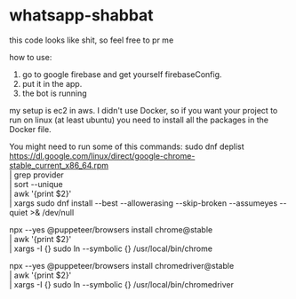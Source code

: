 ﻿# whatsapp-shabbat

this code looks like shit, so feel free to pr me

how to use:

1. go to google firebase and get yourself firebaseConfig.
2. put it in the app.
3. the bot is running

my setup is ec2 in aws.
I didn't use Docker, so if you want your project to run on linux (at least ubuntu) you need to install all the packages in the Docker file.

You might need to run some of this commands:
sudo dnf deplist https://dl.google.com/linux/direct/google-chrome-stable_current_x86_64.rpm \
  | grep provider \
  | sort --unique \
  | awk '{print $2}' \
  | xargs sudo dnf install --best --allowerasing --skip-broken --assumeyes --quiet >& /dev/null

npx --yes @puppeteer/browsers install chrome@stable \
  | awk '{print $2}' \
  | xargs -I {} sudo ln --symbolic {} /usr/local/bin/chrome

npx --yes @puppeteer/browsers install chromedriver@stable \
  | awk '{print $2}' \
  | xargs -I {} sudo ln --symbolic {} /usr/local/bin/chromedriver